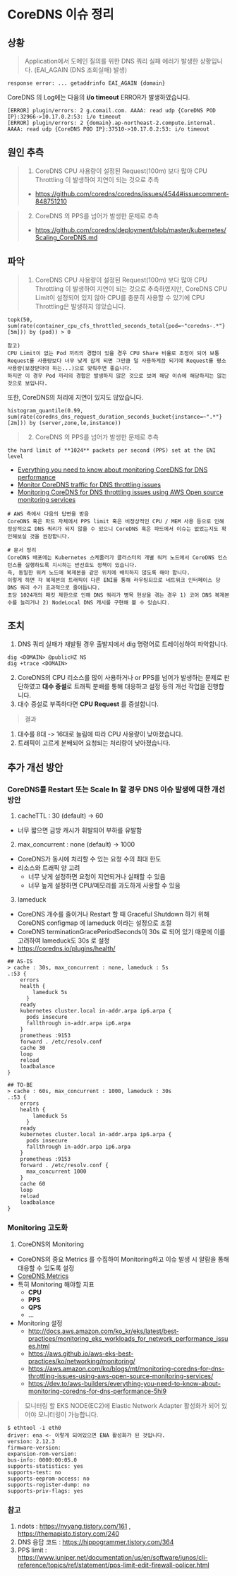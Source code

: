 # CoreDNS 이슈 정리

## 상황

> Application에서 도메인 질의를 위한 DNS 쿼리 실패 에러가 발생한 상황입니다. (EAI_AGAIN (DNS 조회실패) 발생)

```
response error: ... getaddrinfo EAI_AGAIN {domain}
```

CoreDNS 의 Log에는 다음의 **i/o timeout** ERROR가 발생하였습니다.

```
[ERROR] plugin/errors: 2 g.comail.com. AAAA: read udp {CoreDNS POD IP}:32966->10.17.0.2:53: i/o timeout
[ERROR] plugin/errors: 2 {domain}.ap-northeast-2.compute.internal. AAAA: read udp {CoreDNS POD IP}:37510->10.17.0.2:53: i/o timeout
```

## 원인 추측

> 1. CoreDNS CPU 사용량이 설정된 Request(100m) 보다 많아 CPU Throttling 이 발생하여 지연이 되는 것으로 추측
>
> - https://github.com/coredns/coredns/issues/4544#issuecomment-848751210

> 2. CoreDNS 의 PPS를 넘어가 발생한 문제로 추측
>
> - https://github.com/coredns/deployment/blob/master/kubernetes/Scaling_CoreDNS.md

## 파악

> 1. CoreDNS CPU 사용량이 설정된 Request(100m) 보다 많아 CPU Throttling 이 발생하여 지연이 되는 것으로 추측하였지만, CoreDNS CPU Limit이 설정되어 있지 않아 CPU를 충분히 사용할 수 있기에 CPU Throttling은 발생하지 않았습니다.

```
topk(50, sum(rate(container_cpu_cfs_throttled_seconds_total{pod=~"coredns-.*"}[5m])) by (pod)) > 0
```

```
참고)
CPU Limit이 없는 Pod 끼리의 경합이 있을 경우 CPU Share 비율로 조정이 되어 보통 Request를 사용량보다 너무 낮게 잡게 되면 그만큼 덜 사용하게끔 되기에 Request를 평소 사용량(보장받아야 하는...)으로 맞춰주면 좋습니다.
하지만 이 경우 Pod 끼리의 경합은 발생하지 않은 것으로 보여 해당 이슈에 해당하지는 않는 것으로 보입니다.
```

또한, CoreDNS의 처리에 지연이 있지도 않았습니다.

```
histogram_quantile(0.99, sum(rate(coredns_dns_request_duration_seconds_bucket{instance=~".*"}[2m])) by (server,zone,le,instance))
```

> 2. CoreDNS 의 PPS를 넘어가 발생한 문제로 추측

```
the hard limit of **1024** packets per second (PPS) set at the ENI level
```

- [Everything you need to know about monitoring CoreDNS for DNS performance](https://dev.to/aws-builders/everything-you-need-to-know-about-monitoring-coredns-for-dns-performance-5hi9)
- [Monitor CoreDNS traffic for DNS throttling issues](https://aws.github.io/aws-eks-best-practices/ko/networking/monitoring/)
- [Monitoring CoreDNS for DNS throttling issues using AWS Open source monitoring services](https://aws.amazon.com/ko/blogs/mt/monitoring-coredns-for-dns-throttling-issues-using-aws-open-source-monitoring-services/)

```
# AWS 측에서 다음의 답변을 받음
CoreDNS 혹은 파드 자체에서 PPS limit 혹은 비정상적인 CPU / MEM 사용 등으로 인해 정상적으로 DNS 쿼리가 되지 않을 수 있으니 CoreDNS 혹은 파드에서 이슈는 없었는지도 확인해보실 것을 권장합니다.
```

```
# 문서 정리
CoreDNS 배포에는 Kubernetes 스케줄러가 클러스터의 개별 워커 노드에서 CoreDNS 인스턴스를 실행하도록 지시하는 반선호도 정책이 있습니다.
즉, 동일한 워커 노드에 복제본을 같은 위치에 배치하지 않도록 해야 합니다.
이렇게 하면 각 복제본의 트래픽이 다른 ENI를 통해 라우팅되므로 네트워크 인터페이스 당 DNS 쿼리 수가 효과적으로 줄어듭니다.
초당 1024개의 패킷 제한으로 인해 DNS 쿼리가 병목 현상을 겪는 경우 1) 코어 DNS 복제본 수를 늘리거나 2) NodeLocal DNS 캐시를 구현해 볼 수 있습니다.
```

## 조치

1. DNS 쿼리 실패가 재발될 경우 출발지에서 dig 명령어로 트레이싱하여 파악합니다.

```
dig <DOMAIN> @publicHZ NS
dig +trace <DOMAIN>
```

2. CoreDNS의 CPU 리소스를 많이 사용하거나 or PPS를 넘어가 발생하는 문제로 판단하였고 **대수 증설**로 트래픽 분배를 통해 대응하고 설정 등의 개선 작업을 진행합니다.
3. 대수 증설로 부족하다면 **CPU Request** 를 증설합니다.

> 결과

1. 대수를 8대 -> 16대로 늘림에 따라 CPU 사용량이 낮아졌습니다.
2. 트래픽이 고르게 분배되어 요청되는 처리량이 낮아졌습니다.

## 추가 개선 방안

### CoreDNS를 Restart 또는 Scale In 할 경우 DNS 이슈 발생에 대한 개선 방안

1. cacheTTL : 30 (default) -> 60

- 너무 짧으면 금방 캐시가 휘발되어 부하를 유발함

2. max_concurrent : none (default) -> 1000

- CoreDNS가 동시에 처리할 수 있는 요청 수의 최대 한도
- 리소스와 트래픽 양 고려
    - 너무 낮게 설정하면 요청이 지연되거나 실패할 수 있음
    - 너무 높게 설정하면 CPU/메모리를 과도하게 사용할 수 있음

3. lameduck

- CoreDNS 개수를 줄이거나 Restart 할 때 Graceful Shutdown 하기 위해 CoreDNS configmap 에 lameduck 이라는 설정으로 조절
- CoreDNS terminationGracePeriodSeconds이 30s 로 되어 있기 때문에 이를 고려하여 lameduck도 30s 로 설정
- https://coredns.io/plugins/health/

```
## AS-IS
> cache : 30s, max_concurrent : none, lameduck : 5s
.:53 {
    errors
    health {
        lameduck 5s
      }
    ready
    kubernetes cluster.local in-addr.arpa ip6.arpa {
      pods insecure
      fallthrough in-addr.arpa ip6.arpa
    }
    prometheus :9153
    forward . /etc/resolv.conf
    cache 30
    loop
    reload
    loadbalance
}

## TO-BE
> cache : 60s, max_concurrent : 1000, lameduck : 30s
.:53 {
    errors
    health {
        lameduck 5s
      }
    ready
    kubernetes cluster.local in-addr.arpa ip6.arpa {
      pods insecure
      fallthrough in-addr.arpa ip6.arpa
    }
    prometheus :9153
    forward . /etc/resolv.conf {
      max_concurrent 1000
    }
    cache 60
    loop
    reload
    loadbalance
}
```

### Monitoring 고도화

1. CoreDNS의 Monitoring

- CoreDNS의 중요 Metrics 를 수집하여 Monitoring하고 이슈 발생 시 알람을 통해 대응할 수 있도록 설정
- [CoreDNS Metrics](https://coredns.io/plugins/metrics/)
- 특히 Monitoring 해야할 지표
  - **CPU**
  - **PPS**
  - **QPS**
  - ...
- Monitoring 설정
  - http://docs.aws.amazon.com/ko_kr/eks/latest/best-practices/monitoring_eks_workloads_for_network_performance_issues.html
  - https://aws.github.io/aws-eks-best-practices/ko/networking/monitoring/
  - https://aws.amazon.com/ko/blogs/mt/monitoring-coredns-for-dns-throttling-issues-using-aws-open-source-monitoring-services/
  - https://dev.to/aws-builders/everything-you-need-to-know-about-monitoring-coredns-for-dns-performance-5hi9

> 모니터링 할 EKS NODE(EC2)에 Elastic Network Adapter 활성화가 되어 있어야 모니터링이 가능합니다.

```
$ ethtool -i eth0
driver: ena <- 이렇게 되어있으면 ENA 활성화가 된 것입니다.
version: 2.12.3
firmware-version:
expansion-rom-version:
bus-info: 0000:00:05.0
supports-statistics: yes
supports-test: no
supports-eeprom-access: no
supports-register-dump: no
supports-priv-flags: yes
```

### 참고

1. ndots : https://nyyang.tistory.com/161 , https://themapisto.tistory.com/240
2. DNS 응답 코드 : https://hippogrammer.tistory.com/364
3. PPS limit : https://www.juniper.net/documentation/us/en/software/junos/cli-reference/topics/ref/statement/pps-limit-edit-firewall-policer.html
